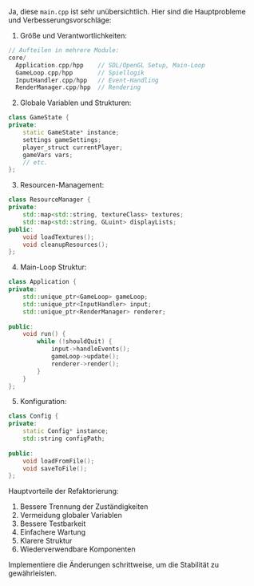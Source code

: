 Ja, diese `main.cpp` ist sehr unübersichtlich. Hier sind die Hauptprobleme und Verbesserungsvorschläge:

1. Größe und Verantwortlichkeiten:
```cpp
// Aufteilen in mehrere Module:
core/
  Application.cpp/hpp    // SDL/OpenGL Setup, Main-Loop
  GameLoop.cpp/hpp       // Spiellogik
  InputHandler.cpp/hpp   // Event-Handling
  RenderManager.cpp/hpp  // Rendering
```

2. Globale Variablen und Strukturen:
```cpp
class GameState {
private:
    static GameState* instance;
    settings gameSettings;
    player_struct currentPlayer;
    gameVars vars;
    // etc.
};
```

3. Resourcen-Management:
```cpp
class ResourceManager {
private:
    std::map<std::string, textureClass> textures;
    std::map<std::string, GLuint> displayLists;
public:
    void loadTextures();
    void cleanupResources();
};
```

4. Main-Loop Struktur:
```cpp
class Application {
private:
    std::unique_ptr<GameLoop> gameLoop;
    std::unique_ptr<InputHandler> input;
    std::unique_ptr<RenderManager> renderer;
    
public:
    void run() {
        while (!shouldQuit) {
            input->handleEvents();
            gameLoop->update();
            renderer->render();
        }
    }
};
```

5. Konfiguration:
```cpp
class Config {
private:
    static Config* instance;
    std::string configPath;
    
public:
    void loadFromFile();
    void saveToFile();
};
```

Hauptvorteile der Refaktorierung:
1. Bessere Trennung der Zuständigkeiten
2. Vermeidung globaler Variablen
3. Bessere Testbarkeit
4. Einfachere Wartung
5. Klarere Struktur
6. Wiederverwendbare Komponenten

Implementiere die Änderungen schrittweise, um die Stabilität zu gewährleisten.